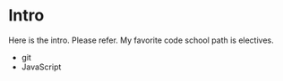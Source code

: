 Intro
=====

Here is the intro. Please refer.
My favorite code school path is electives.

* git 
* JavaScript



